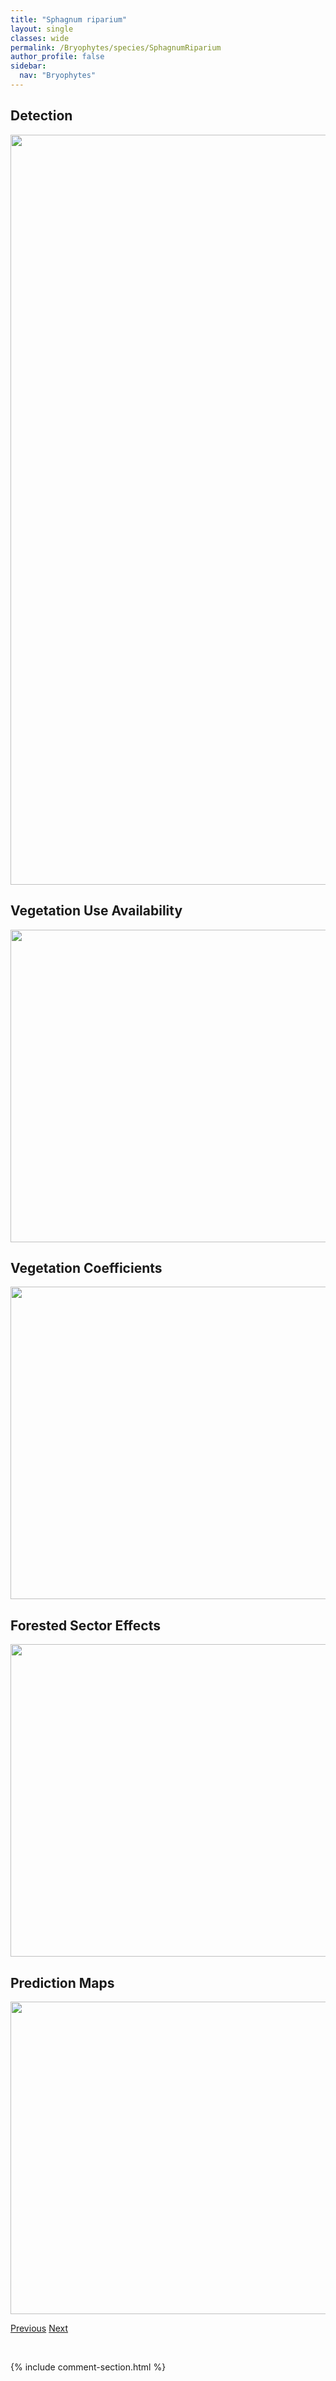 ```yaml
---
title: "Sphagnum riparium"
layout: single
classes: wide
permalink: /Bryophytes/species/SphagnumRiparium
author_profile: false
sidebar:
  nav: "Bryophytes"
---
```


<h2>Detection</h2>

<a href="https://drive.google.com/uc?export=view&id=1_33zVVb5gB9-kOu48qEUDG7JAwLk4QCy">
<img src="https://drive.google.com/uc?export=view&id=1_33zVVb5gB9-kOu48qEUDG7JAwLk4QCy" height = "1200" width = "800">
</a>


<h2>Vegetation Use Availability</h2>

<a href="https://drive.google.com/uc?export=view&id=15rton7IWqA93mtqSV1E9ttuZ8iGpBgeq">
<img src="https://drive.google.com/uc?export=view&id=15rton7IWqA93mtqSV1E9ttuZ8iGpBgeq" height = "500" width = "1000">
</a>


<h2>Vegetation Coefficients</h2>

<a href="https://drive.google.com/uc?export=view&id=1y771DXwqH2cD_jPJaivaw-6bNY8we37e">
<img src="https://drive.google.com/uc?export=view&id=1y771DXwqH2cD_jPJaivaw-6bNY8we37e" height = "500" width = "1000">
</a>


<h2>Forested Sector Effects</h2>

<a href="https://drive.google.com/uc?export=view&id=1FjM4WcWbc3uM5nZskaDFvkVfVtrVM97f">
<img src="https://drive.google.com/uc?export=view&id=1FjM4WcWbc3uM5nZskaDFvkVfVtrVM97f" height = "500" width = "1000">
</a>


<h2>Prediction Maps</h2>

<a href="https://drive.google.com/uc?export=view&id=17y2n6iEd7stgxjKbvbQbLahBKk7rdSyG">
<img src="https://drive.google.com/uc?export=view&id=17y2n6iEd7stgxjKbvbQbLahBKk7rdSyG" height = "500" width = "1000">
</a>


<a href="/DevelopmentWebsite/Bryophytes/species/SphagnumPlatyphyllum" class="pagination--pager" title="Sphagnum platyphyllum">Previous</a> <a href="/DevelopmentWebsite/Bryophytes/species/SphagnumRubellum" class="pagination--pager" title="Sphagnum rubellum">Next</a>

<p>&nbsp;</p>

{% include comment-section.html %}
